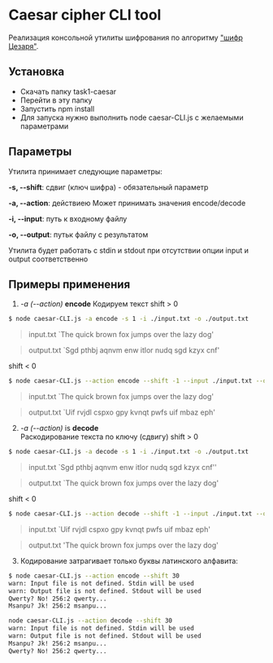  # Caesar cipher CLI tool
 
 Реализация консольной утилиты шифрования по алгоритму ["шифр Цезаря"](https://en.wikipedia.org/wiki/Caesar_cipher).

## Установка
* Скачать папку task1-caesar
* Перейти в эту папку
* Запустить npm install
* Для запуска нужно выполнить node caesar-CLI.js с желаемыми параметрами

## Параметры

Утилита принимает следующие параметры:

**-s, --shift**:  сдвиг (ключ шифра) - обязательный параметр

**-a, --action**: действиею Может принимать значения  encode/decode

**-i, --input**: путь к входному файлу

**-o, --output**: путьк файлу с результатом

Утилита будет работать с stdin и stdout при отсутствии опции input и output соответственно

## Примеры применения

1. _-a (--action)_  **encode** Кодируем текст
shift  >  0
```bash
$ node caesar-CLI.js -a encode -s 1 -i ./input.txt -o ./output.txt
```
> input.txt
> `The quick brown fox jumps over the lazy dog'

> output.txt
> `Sgd pthbj aqnvm enw itlor nudq sgd kzyx cnf'


shift < 0
```bash
$ node caesar-CLI.js --action encode --shift -1 --input ./input.txt --output ./output.txt
```
> input.txt
> `The quick brown fox jumps over the lazy dog'

> output.txt
> `Uif rvjdl cspxo gpy kvnqt pwfs uif mbaz eph'


2. _-a (--action)_ is **decode**  
Раскодирование текста по ключу (сдвигу)
shift > 0
```bash
$ node caesar-CLI.js -a decode -s 1 -i ./input.txt -o ./output.txt
```
> input.txt
> `Sgd pthbj aqnvm enw itlor nudq sgd kzyx cnf''

> output.txt
> `The quick brown fox jumps over the lazy dog'


shift < 0
```bash
$ node caesar-CLI.js --action decode --shift -1 --input ./input.txt --output ./output.txt
```

> input.txt
> `Uif rvjdl cspxo gpy kvnqt pwfs uif mbaz eph'

> output.txt
> 'The quick brown fox jumps over the lazy dog'

3. Кодирование затрагивает только буквы латинского алфавита:
````bash
$ node caesar-CLI.js --action encode --shift 30
warn: Input file is not defined. Stdin will be used
warn: Output file is not defined. Stdout will be used
Qwerty? No! 256:2 qwerty...
Msanpu? Jk! 256:2 msanpu...
````
````bash
node caesar-CLI.js --action decode --shift 30
warn: Input file is not defined. Stdin will be used
warn: Output file is not defined. Stdout will be used
Msanpu? Jk! 256:2 msanpu...
Qwerty? No! 256:2 qwerty...
````

